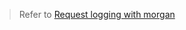 > Refer to [Request logging with morgan](https://mflash.dev/post/2019/08/13/request-logging-with-morgan/)
